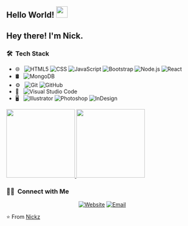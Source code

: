 ## Hello World! <img src="https://raw.githubusercontent.com/iampavangandhi/iampavangandhi/master/gifs/Hi.gif" width="30px"></h2>
<h2> Hey there! I'm Nick.</h2>

<h3> 🛠 &nbsp;Tech Stack</h3>

- 🌐 &nbsp;
  ![HTML5](https://img.shields.io/badge/-HTML5-333333?style=flat&logo=HTML5)
  ![CSS](https://img.shields.io/badge/-CSS-333333?style=flat&logo=CSS3&logoColor=1572B6)
  ![JavaScript](https://img.shields.io/badge/-JavaScript-333333?style=flat&logo=javascript)
  ![Bootstrap](https://img.shields.io/badge/-Bootstrap-333333?style=flat&logo=bootstrap&logoColor=563D7C)
  ![Node.js](https://img.shields.io/badge/-Node.js-333333?style=flat&logo=node.js)
  ![React](https://img.shields.io/badge/-React-333333?style=flat&logo=react)
- 🛢 &nbsp;
  ![MongoDB](https://img.shields.io/badge/-MongoDB-333333?style=flat&logo=mongodb)
- ⚙️ &nbsp;
  ![Git](https://img.shields.io/badge/-Git-333333?style=flat&logo=git)
  ![GitHub](https://img.shields.io/badge/-GitHub-333333?style=flat&logo=github)
- 🔧 &nbsp;
  ![Visual Studio Code](https://img.shields.io/badge/-Visual%20Studio%20Code-333333?style=flat&logo=visual-studio-code&logoColor=007ACC)
- 🖥 &nbsp;
  ![Illustrator](https://img.shields.io/badge/-Illustrator-333333?style=flat&logo=adobe-illustrator)
  ![Photoshop](https://img.shields.io/badge/-Photoshop-333333?style=flat&logo=adobe-photoshop)
  ![InDesign](https://img.shields.io/badge/-InDesign-333333?style=flat&logo=adobe-indesign)


<a href="https://github.com/Nickz-dev">
  <img height="180em" src="https://github-readme-stats.vercel.app/api?username=Nickz-dev&theme=buefy&show_icons=true" />
  <img height="180em" src="https://github-readme-stats.vercel.app/api/top-langs/?username=Nickz-dev&theme=buefy&layout=compact" />
</a>

<br/>

<h3> 🤝🏻 &nbsp;Connect with Me </h3>

<p align="center">
<a href="https://www.nickz.net/"><img alt="Website" src="https://img.shields.io/badge/Website-www.nickz.net-blue?style=flat-square&logo=google-chrome"></a>
<a href="mailto:nick.apios@gmail.com"><img alt="Email" src="https://img.shields.io/badge/Email-nick.apios@gmail.com-blue?style=flat-square&logo=gmail"></a>
</p>

⭐️ From [Nickz](https://github.com/Nickz-dev)
